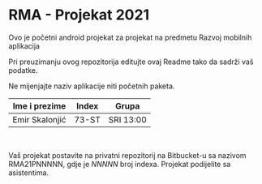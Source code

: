 # RMA - Projekat 2021
Ovo je početni android projekat za projekat na predmetu Razvoj mobilnih aplikacija

Pri preuzimanju ovog repozitorija editujte ovaj Readme tako da sadrži vaš podatke.

Ne mijenjajte naziv aplikacije niti početnih paketa.


| Ime i prezime  | Index  | Grupa     |
|----------------|--------|-----------|
| Emir Skalonjić    | 73-ST  | SRI 13:00 |

&nbsp;

Vaš projekat postavite na privatni repozitorij na Bitbucket-u sa nazivom RMA21PNNNNN, gdje je _NNNNN_ broj indexa. Projekat podijelite sa asistentima.
